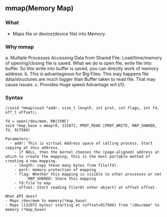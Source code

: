 ## mmap(Memory Map)
### What
- Maps file or device(device file) into Memory.

### Why mmap
a. Multiple Processes Accessing Data from Shared File:    Load/time/memory of opening/closing file is saved. What we do is open file, write file into buffer. So this write into buffer is saved, you can directly work of memory address. 
b. This is advantageous for Big Files:    This may happens file data/structures are much bigger than Buffer taken to read file. That may cause issues.
c. Provides Huge speed Advantage wrt I/O.

### Syntax
```
//void *mmap(void *addr, size_t length, int prot, int flags, int fd, off_t offset);

fd = open(/dev/mem, RW|SYNC)
void *map_base = mmap(0, 131072, PROT_READ |PROT_WRITE, MAP_SHARED, fd, 917504)

Parameters:
  - addr: This is virtual Address space of calling process. Start copying at this address.
    - if NULL, then the kernel chooses the (page-aligned) address at which to create the mapping; this is the most portable method of creating a new mapping.
	- length: copy these many bytes from file(fd).
	- port: memory protection of mapping
	- flag: Whether this mapping is visible to other processes or not
		  MAP_SHARED: Share this mapping
	- fd:file to map
	- offset: Start reading file(Or other object) at offset offset.
  
What API does?  
- Maps /dev/mem to memory(*map_base)
- Maps (131072 bytes) starting at (offset=917504) from "/dev/mem" to memory (*map_base)
```
